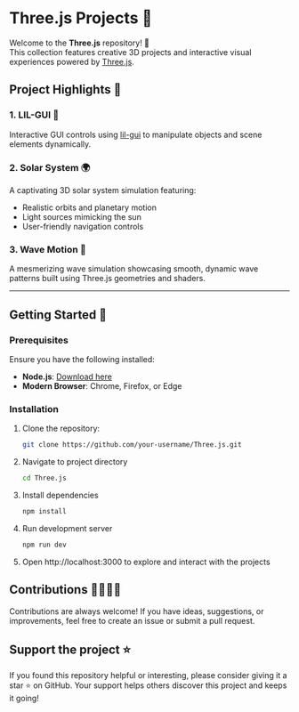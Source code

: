 # Three.js Projects 🌌 

Welcome to the **Three.js** repository! 🚀<br>
This collection features creative 3D projects and interactive visual experiences powered by [Three.js](https://threejs.org/).  

## Project Highlights 📂 

### 1. **LIL-GUI** 🔧 
Interactive GUI controls using [lil-gui](https://lil-gui.georgealways.com/) to manipulate objects and scene elements dynamically.  

### 2. **Solar System** 🌍 
A captivating 3D solar system simulation featuring:  
- Realistic orbits and planetary motion  
- Light sources mimicking the sun  
- User-friendly navigation controls  

### 3. **Wave Motion** 🌊 
A mesmerizing wave simulation showcasing smooth, dynamic wave patterns built using Three.js geometries and shaders.  

---

## Getting Started 🚀

### Prerequisites  
Ensure you have the following installed:  
- **Node.js**: [Download here](https://nodejs.org/)  
- **Modern Browser**: Chrome, Firefox, or Edge  

### Installation  
1. Clone the repository:  
   ```bash
   git clone https://github.com/your-username/Three.js.git
   ```
2. Navigate to project directory
   ```bash
   cd Three.js
   ```
3. Install dependencies
   ```bash
   npm install
   ```
4. Run development server
   ```bash
   npm run dev
   ```
5. Open http://localhost:3000 to explore and interact with the projects

## Contributions 🫱🏻‍🫲🏻
Contributions are always welcome! If you have ideas, suggestions, or improvements, feel free to create an issue or submit a pull request.

## Support the project ⭐
If you found this repository helpful or interesting, please consider giving it a star ⭐ on GitHub. Your support helps others discover this project and keeps it going!
